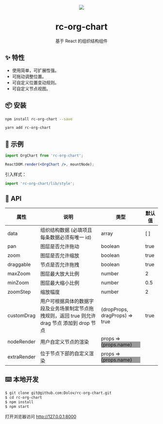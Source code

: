 <p align="center">
  <a href="http://ant.design">
    <img src="https://user-gold-cdn.xitu.io/2019/4/12/16a10d8dc669701e?w=2544&h=1206&f=png&s=546061">
  </a>
</p>

<h1 align="center">rc-org-chart</h1>


<div align="center">
基于 React 的组织结构组件
</div>

## ✨ 特性
- 使用简单，可扩展性强。
- 可拖动调整位置。
- 可自定义位置变动规则。
- 可自定义节点视图。



## 📦 安装
```bash
npm install rc-org-chart --save
```

```bash
yarn add rc-org-chart
```

## 🔨 示例
```jsx
import OrgChart from 'rc-org-chart';

ReactDOM.render(<OrgChart />, mountNode);
```

引入样式：

```jsx
import 'rc-org-chart/lib/style';  
```
## 🍭 API
| 属性 | 说明 | 类型 | 默认值 |
| --- | --- | --- | --- |
| data | 组织结构数据 (必填项且每条数据必须有唯一 id) | array | [ ] |
| pan | 图层是否允许拖动 | boolean | true |
| zoom | 图层是否允许缩放 | boolean | true |
| draggable | 节点是否允许拖拽 | boolean | true |
| maxZoom | 图层最大放大比例 | number | 2 |
| minZoom | 图层最大缩小比例 | number | 0.5 |
| zoomStep | 缩放幅度 | number | 2 |
| customDrag | 用户可根据具体的数据字段及业务场景制定节点拖拽规则，返回 true 则允许 drag 节点 添加到 drop 节点 | (dropProps, dragProps) => true | true |
| nodeRender | 用户自定义节点的渲染 | props => <div style="background:#999">{props.name}</div> |  |
| extraRender | 位于节点下部的自定义渲染 | props => <div style="background:#999">{props.name}</div> |  |



## ⌨️ 本地开发
```bash
$ git clone git@github.com:Dolov/rc-org-chart.git
$ cd rc-org-chart
$ npm install
$ npm start
```

打开浏览器访问 http://127.0.0.1:8000